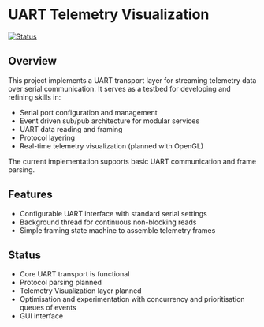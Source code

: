 # UART Telemetry Visualization

[![Status](https://img.shields.io/badge/status-WIP-orange)](https://github.com/SamCutmore/TelemetryViewer/)

## Overview

This project implements a UART transport layer for streaming telemetry data over serial communication. It serves as a testbed for developing and refining skills in:

- Serial port configuration and management
- Event driven sub/pub architecture for modular services
- UART data reading and framing
- Protocol layering
- Real-time telemetry visualization (planned with OpenGL)

The current implementation supports basic UART communication and frame parsing.

## Features

- Configurable UART interface with standard serial settings  
- Background thread for continuous non-blocking reads  
- Simple framing state machine to assemble telemetry frames  

## Status

- Core UART transport is functional
- Protocol parsing planned
- Telemetry Visualization layer planned
- Optimisation and experimentation with concurrency and prioritisation queues of events
- GUI interface
